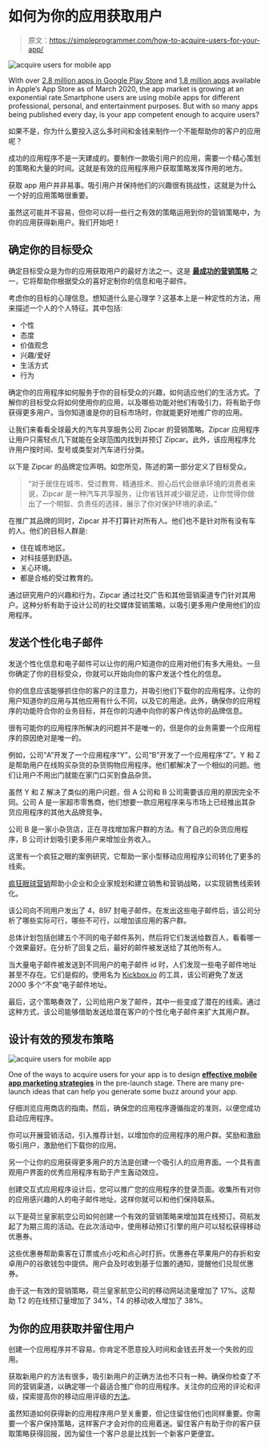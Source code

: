 # 如何为你的应用获取用户

> 原文：<https://simpleprogrammer.com/how-to-acquire-users-for-your-app/>

![acquire users for mobile app](img/b5ecc0129b28f095e6bb793154c066c1.png)

With over [2.8 million apps in Google Play Store](https://www.statista.com/statistics/266210/number-of-available-applications-in-the-google-play-store/) and [1.8 million apps](https://financesonline.com/number-of-apps-in-apple-app-store-in-2019-2020-demographics-statistics-and-predictions/) available in Apple’s App Store as of March 2020, the app market is growing at an exponential rate.Smartphone users are using mobile apps for different professional, personal, and entertainment purposes. But with so many apps being published every day, is your app competent enough to acquire users?

如果不是，你为什么要投入这么多时间和金钱来制作一个不能帮助你的客户的应用呢？

成功的应用程序不是一天建成的。要制作一款吸引用户的应用，需要一个精心策划的策略和大量的时间。这就是有效的应用程序用户获取策略发挥作用的地方。

获取 app 用户并非易事。吸引用户并保持他们的兴趣很有挑战性，这就是为什么一个好的应用策略很重要。

虽然这可能并不容易，但你可以将一些行之有效的策略运用到你的营销策略中，为你的应用获得新用户。我们开始吧！

## 确定你的目标受众

确定目标受众是为你的应用获取用户的最好方法之一。这是 **[最成功的营销策略](https://www.amazon.com/Mobile-App-Marketing-Monetization-thousands-ebook/dp/B00N14RSNY/ref=sr_1_3)** 之一，它将帮助你根据受众的喜好定制你的信息和电子邮件。

考虑你的目标的心理信息。想知道什么是心理学？这基本上是一种定性的方法，用来描述一个人的个人特征。其中包括:

*   个性
*   态度
*   价值观念
*   兴趣/爱好
*   生活方式
*   行为

确定你的应用程序如何服务于你的目标受众的兴趣，如何适应他们的生活方式。了解你的目标受众将如何使用你的应用，以及哪些功能对他们有吸引力，将有助于你获得更多用户。当你知道谁是你的目标市场时，你就能更好地推广你的应用。

让我们来看看全球最大的汽车共享服务公司 Zipcar 的营销策略。Zipcar 应用程序让用户只需轻点几下就能在全球范围内找到并预订 Zipcar。此外，该应用程序允许用户按时间、型号或类型对汽车进行分类。

以下是 Zipcar 的品牌定位声明。如您所见，陈述的第一部分定义了目标受众。

> “对于居住在城市、受过教育、精通技术、担心后代会继承环境的消费者来说，Zipcar 是一种汽车共享服务，让你省钱并减少碳足迹，让你觉得你做出了一个明智、负责任的选择，展示了你对保护环境的承诺。”

在推广其品牌的同时，Zipcar 并不打算针对所有人。他们也不是针对所有没有车的人。他们的目标人群是:

*   住在城市地区。
*   对科技感到舒适。
*   关心环境。
*   都是合格的受过教育的。

通过研究用户的兴趣和行为，Zipcar 通过社交广告和其他营销渠道专门针对其用户。这种分析有助于设计公司的社交媒体营销策略，以吸引更多用户使用他们的应用程序。

## 发送个性化电子邮件

发送个性化信息和电子邮件可以让你的用户知道你的应用对他们有多大用处。一旦你确定了你的目标受众，你就可以开始向你的客户发送个性化的信息。

你的信息应该能够抓住你的客户的注意力，并吸引他们下载你的应用程序。让你的用户知道你的应用与其他应用有什么不同，以及它的用途。此外，确保你的应用程序的功能符合你的业务目标，并在你的沟通中向你的客户传达你的品牌信息。

很有可能你的应用程序所解决的问题并不是唯一的，但是你的业务需要一个应用程序的原因绝对是唯一的。

例如，公司“A”开发了一个应用程序“Y”，公司“B”开发了一个应用程序“Z”。Y 和 Z 是帮助用户在线购买杂货的杂货购物应用程序。他们都解决了一个相似的问题。他们让用户不用出门就能在家门口买到食品杂货。

虽然 Y 和 Z 解决了类似的用户问题，但 A 公司和 B 公司需要该应用的原因完全不同。公司 A 是一家超市零售商，他们想要一款应用程序来与市场上已经推出其杂货应用程序的其他大品牌竞争。

公司 B 是一家小杂货店，正在寻找增加客户群的方法。有了自己的杂货应用程序，B 公司计划吸引更多用户来增加业务收入。

这里有一个疯狂之眼的案例研究，它帮助一家小型移动应用程序公司转化了更多的线索。

[疯狂眼球营销](https://www.crazyeyemarketing.com/)帮助小企业和企业家规划和建立销售和营销战略，以实现销售线索转化。

该公司向不同用户发出了 4，897 封电子邮件。在发出这些电子邮件后，该公司分析了哪些实际可行，哪些不可行，以增加该应用的客户群。

总体计划包括创建五个不同的电子邮件系列，然后将它们发送给数百人，看看哪一个效果最好。在分析了回复之后，最好的邮件被发送给了其他所有人。

当大量电子邮件被发送到不同用户的电子邮件 id 时，人们发现一些电子邮件地址甚至不存在。它们是假的。使用名为 [Kickbox.io](https://kickbox.io/) 的工具，该公司避免了发送 2000 多个“不良”电子邮件地址。

最后，这个策略奏效了，公司给用户发了邮件，其中一些变成了潜在的线索。通过这种方式，该公司能够借助发送给潜在客户的个性化电子邮件来扩大其用户群。

## 设计有效的预发布策略

![acquire users for mobile app](img/51212306ed40e4b9eb76ac1bb5c914ec.png)

One of the ways to acquire users for your app is to design **[effective mobile app marketing strategies](https://www.resourcifi.com/resources/ebooks/marketing/mobile-app-marketing-complete-guide/)** in the pre-launch stage. There are many pre-launch ideas that can help you generate some buzz around your app.

仔细浏览应用商店的指南。然后，确保您的应用程序遵循指定的准则，以便您成功启动应用程序。

你可以开展营销活动，引入推荐计划，以增加你的应用程序的用户群。奖励和激励吸引用户，激励他们下载你的应用。

另一个让你的应用获得更多用户的方法是创建一个吸引人的应用界面。一个具有直观用户界面的优秀应用程序有助于产生轰动效应。

创建交互式应用程序设计后，您可以推广您的应用程序的登录页面。收集所有对你的应用感兴趣的人的电子邮件地址，这样你就可以和他们保持联系。

以下是荷兰皇家航空公司如何创建一个有效的营销策略来增加其在线预订。荷航发起了为期三周的活动。在此次活动中，使用移动预订引擎的用户可以轻松获得移动优惠券。

这些优惠券帮助乘客在订票或点小吃和点心时打折。优惠券在苹果用户的存折和安卓用户的谷歌钱包中提供。用户会及时收到基于位置的通知，提醒他们兑现优惠券。

由于这一有效的营销策略，荷兰皇家航空公司的移动网站流量增加了 17%。这帮助 T2 的在线预订量增加了 34%，T4 的移动收入增加了 38%。

## 为你的应用获取并留住用户

创建一个应用程序并不容易。你肯定不愿意投入时间和金钱去开发一个失败的应用。

获取新用户的方法有很多，吸引新用户的正确方法也不只有一种。确保你检查了不同的营销渠道，以确定哪一个最适合推广你的应用程序。关注你的应用的评论和评级，探索提高你的移动应用评级的[方法](https://www.resourcifi.com/blog/improve-mobile-app-ratings/)。

虽然知道如何获得新的应用程序用户至关重要，但记住留住他们也同样重要。你需要一个客户保持策略，这样客户才会对你的应用着迷。留住客户有助于你的客户获取策略获得回报，因为留住一个客户总是比找到一个新客户更便宜。